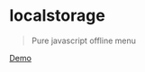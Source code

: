 # localstorage

> Pure javascript offline menu

[Demo](https://vivekimsit.github.io/localstorage/)

